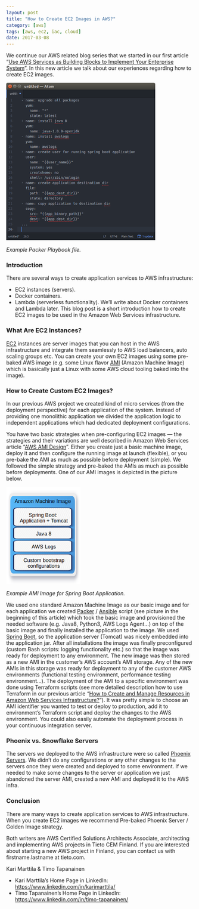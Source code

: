 ```yaml
---
layout: post
title: "How to Create EC2 Images in AWS?"
category: [aws]
tags: [aws, ec2, iac, cloud]
date: 2017-03-08
---
```


We continue our AWS related blog series that we started in our first article “[Use AWS Services as Building Blocks to Implement Your Enterprise System](https://medium.com/tieto-developers/use-aws-services-as-building-blocks-to-implement-your-enterprise-system-598676a0ee49#)”. In this new article we talk about our experiences regarding how to create EC2 images.

![](/img/2017-03-08-how-to-create-ec2-images-in-aws_img_1.png)

*Example Packer Playbook file.*

### Introduction

There are several ways to create application services to AWS infrastructure:

* EC2 instances (servers).
* Docker containers.
* Lambda (serverless functionality).
We’ll write about Docker containers and Lambda later. This blog post is a short introduction how to create EC2 images to be used in the Amazon Web Services infrastructure.

### What Are EC2 Instances?

[EC2](http://docs.aws.amazon.com/AWSEC2/latest/UserGuide/concepts.html) instances are server images that you can host in the AWS infrastructure and integrate them seamlessly to AWS load balancers, auto scaling groups etc. You can create your own EC2 images using some pre-baked AWS image (e.g. some Linux flavor [AMI](http://docs.aws.amazon.com/AWSEC2/latest/UserGuide/AMIs.html) (Amazon Machine Image) which is basically just a Linux with some AWS cloud tooling baked into the image).

### How to Create Custom EC2 Images?

In our previous AWS project we created kind of micro services (from the deployment perspective) for each application of the system. Instead of providing one monolithic application we divided the application logic to independent applications which had dedicated deployment configurations.

You have two basic strategies when pre-configuring EC2 images — the strategies and their variations are well described in Amazon Web Services article “[AWS AMI Design](https://aws.amazon.com/answers/configuration-management/aws-ami-design/)”. Either you create just a basic machine image, deploy it and then configure the running image at launch (flexible), or you pre-bake the AMI as much as possible before deployment (simple). We followed the simple strategy and pre-baked the AMIs as much as possible before deployments. One of our AMI images is depicted in the picture below.

![](/img/2017-03-08-how-to-create-ec2-images-in-aws_img_2.png)

*Example AMI Image for Spring Boot Application.*

We used one standard Amazon Machine Image as our basic image and for each application we created [Packer](https://www.packer.io/) / [Ansible](https://www.ansible.com/) script (see picture in the beginning of this article) which took the basic image and provisioned the needed software (e.g. Java8, Python3, AWS Logs Agent…) on top of the basic image and finally installed the application to the image. We used [Spring Boot](https://projects.spring.io/spring-boot/), so the application server (Tomcat) was nicely embedded into the application jar. After all installations the image was finally preconfigured (custom Bash scripts: logging functionality etc.) so that the image was ready for deployment to any environment. The new image was then stored as a new AMI in the customer’s AWS account’s AMI storage. Any of the new AMIs in this storage was ready for deployment to any of the customer AWS environments (functional testing environment, performance testing environment…). The deployment of the AMI to a specific environment was done using Terraform scripts (see more detailed description how to use Terraform in our previous article “[How to Create and Manage Resources in Amazon Web Services Infrastructure?](https://medium.com/tieto-developers/how-to-create-and-manage-resources-in-amazon-web-services-infrastructure-f9af85b77c4a#)”). It was pretty simple to choose an AMI identifier you wanted to test or deploy to production, add it to environment’s Terraform script and deploy the changes to the AWS environment. You could also easily automate the deployment process in your continuous integration server.

### Phoenix vs. Snowflake Servers

The servers we deployed to the AWS infrastructure were so called [Phoenix Servers](http://martinfowler.com/bliki/PhoenixServer.html). We didn’t do any configurations or any other changes to the servers once they were created and deployed to some environment. If we needed to make some changes to the server or application we just abandoned the server AMI, created a new AMI and deployed it to the AWS infra.

### Conclusion

There are many ways to create application services to AWS infrastructure. When you create EC2 images we recommend Pre-baked Phoenix Server / Golden Image strategy.

Both writers are AWS Certified Solutions Architects Associate, architecting and implementing AWS projects in Tieto CEM Finland. If you are interested about starting a new AWS project in Finland, you can contact us with firstname.lastname at tieto.com.

Kari Marttila & Timo Tapanainen

* Kari Marttila’s Home Page in LinkedIn: <https://www.linkedin.com/in/karimarttila/>
* Timo Tapanainen’s Home Page in LinkedIn: <https://www.linkedin.com/in/timo-tapanainen/>
  
